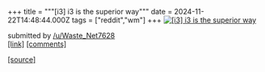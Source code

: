 +++
title = """[i3] i3 is the superior way"""
date = 2024-11-22T14:48:44.000Z
tags = ["reddit","wm"]
+++
[![[i3] i3 is the superior way](https://b.thumbs.redditmedia.com/wM0UkajVpf2lODD4flVwy8WHIjd_DpW2i93SHSCelvc.jpg "[i3] i3 is the superior way")](https://www.reddit.com/r/unixporn/comments/1gx9i28/i3_i3_is_the_superior_way/)

submitted by [/u/Waste\_Net7628](https://www.reddit.com/user/Waste_Net7628)  
[\[link\]](https://www.reddit.com/gallery/1gx9i28) [\[comments\]](https://www.reddit.com/r/unixporn/comments/1gx9i28/i3_i3_is_the_superior_way/)

[[source]](https://www.reddit.com/r/unixporn/comments/1gx9i28/i3_i3_is_the_superior_way/)
